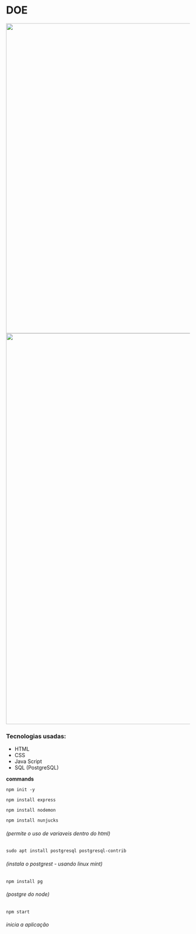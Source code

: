 # DOE
<p align="center">
    <img width="810" height="847" src="https://user-images.githubusercontent.com/56132780/74766649-3fdee180-5264-11ea-88e6-03feacfcbdad.png">
  <img width="810" height="1068" src="https://user-images.githubusercontent.com/56132780/74767307-63565c00-5265-11ea-9808-a1d2a6102dee.png">
</p>

### Tecnologias usadas:
- HTML
- CSS
- Java Script
- SQL (PostgreSQL)

**commands**

`npm init -y`

`npm install express`

`npm install nodemon`

`npm install nunjucks`

###### (permite o uso de variaveis dentro do html)

`sudo apt install postgresql postgresql-contrib`

###### (instala o postgrest - usando linux mint)

`npm install pg`

###### (postgre do node)

`npm start`
###### inicia a aplicação
